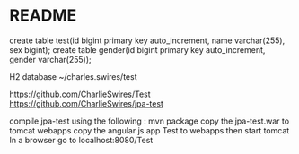 README
======

create table test(id bigint primary key auto_increment, name varchar(255), sex bigint);
create table gender(id bigint primary key auto_increment, gender varchar(255));

H2 database ~/charles.swires/test

https://github.com/CharlieSwires/Test
https://github.com/CharlieSwires/jpa-test

compile jpa-test using the following : mvn package
copy the jpa-test.war to tomcat webapps
copy the angular js app Test to webapps then
start tomcat
In a browser go to localhost:8080/Test
